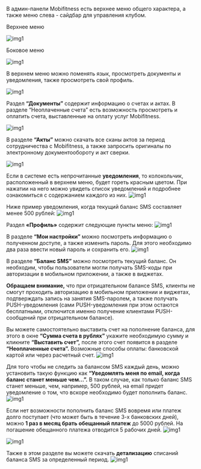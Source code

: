 В админ-панели Mobifitness есть верхнее меню общего характера, а также меню слева - сайдбар для управления клубом.



Верхнее меню

![img1](./img-форма%20входа%20в%20систему/1%20Рабочая%20область/верхнее%20меню.jpg)



Боковое меню

![img1](./img-форма%20входа%20в%20систему/1%20Рабочая%20область/боковое%20меню.jpg)

В верхнем меню можно поменять язык, просмотреть документы и уведомления, также просмотреть свой профиль.

![img1](./img-форма%20входа%20в%20систему/1%20Рабочая%20область/разбор%20инструментов.jpg)



Раздел **“Документы”** содержит информацию о счетах и актах. В разделе “Неоплаченные счета” есть возможность просмотреть и оплатить счета, выставленные на оплату услуг Mobifitness. 

![img1](./img-форма%20входа%20в%20систему/1%20Рабочая%20область/Документы.png)



В разделе **“Акты”** можно скачать все сканы актов за период сотрудничества с Mobifitness, а также запросить оригиналы по электронному документообороту и акт сверки. 

![img1](./img-форма%20входа%20в%20систему/1%20Рабочая%20область/Акты.png)



Если в системе есть непрочитанные **уведомления**, то колокольчик, расположенный в верхнем меню, будет гореть красным цветом.   При нажатии на него можно увидеть список уведомлений и подробнее ознакомиться с содержанием каждого из них.
![img1](./img-форма%20входа%20в%20систему/1%20Рабочая%20область/уведомления.png)

Ниже пример уведомления, когда текущий баланс SMS составляет менее 500 рублей:
![img1](./img-форма%20входа%20в%20систему/1%20Рабочая%20область/внимание%20500.png)


Раздел **«Профиль»** содержит следующие пункты меню:
![img1](./img-форма%20входа%20в%20систему/1%20Рабочая%20область/профиль.png)


В разделе **“Мои настройки”** можно посмотреть информацию о полученном доступе, а также изменить пароль. Для этого необходимо два раза ввести новый пароль и сохранить его.
![img1](./img-форма%20входа%20в%20систему/1%20Рабочая%20область/мои%20настройки.png)



В разделе **“Баланс SMS”** можно посмотреть текущий баланс. Он необходим, чтобы пользователи могли получать SMS-коды при авторизации в мобильном приложении, а также в виджетах. 


**Обращаем внимание,** что при отрицательном балансе SMS, клиенты не смогут проходить авторизацию в мобильном приложении и виджетах, подтверждать запись на занятия SMS-паролем, а также получать PUSH-уведомления (сами PUSH-уведомления при этом остаются бесплатными, отключится именно получение клиентами PUSH-сообщений при отрицательном балансе). 

Вы можете самостоятельно выставить счет на пополнение баланса, для этого в окне **“Сумма счета в рублях”** укажите необходимую сумму и кликните **“Выставить счет”,** после этого счет появится в разделе **“Неоплаченные счета”.**   Возможные способы оплаты: банковской картой или через расчетный счет.
![img1](./img-форма%20входа%20в%20систему/1%20Рабочая%20область/выставление%20счета.png)



Для того чтобы не следить за балансом SMS каждый день, можно установить такую функцию как **“Уведомлять меня по email, когда баланс станет меньше чем…”.** В таком случае, как только баланс SMS станет меньше, чем, например, 500 рублей, на email придет уведомление о том, что вскоре необходимо будет пополнить баланс. 
![img1](./img-форма%20входа%20в%20систему/1%20Рабочая%20область/Уведомлять%20меня%20по%20email.png)


Если нет возможности пополнить баланс SMS вовремя или платеж долго поступает (что может быть в течение 3-х банковских дней), можно **1 раз в месяц брать обещанный платеж** до 5000 рублей.  На погашение обещанного платежа отводится 5 рабочих дней. 
![img1](./img-форма%20входа%20в%20систему/1%20Рабочая%20область/обещанный%20платеж.png)

![img1](./img-форма%20входа%20в%20систему/1%20Рабочая%20область/обещанный%20платеж%20попап.png)



Также в этом разделе вы можете скачать **детализацию** списаний баланса SMS за определенный период.
![img1](./img-форма%20входа%20в%20систему/1%20Рабочая%20область/детализация.png)